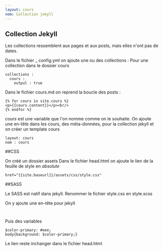 ```yaml
---
layout: cours
nom: Collection jekyll
---
```


## Collection Jekyll

Les collections ressemblent aux pages et aux posts, mais elles n'ont pas de dates.

Dans le fichier _ config.yml on ajoute une ou des collections :
Pour une collection dans le dossier cours

```
collections :
  cours :
    outpul : true
```
Dans le fichier cours.md on reprend la boucle des posts :
```
{% for cours in site.cours %}
<p>{{cours.content}}</p><br/>
{% endfor %}
```
*cours* est une variable que l'on nomme comme on le souhaite.
On ajoute une en-tête dans les cours, des méta-données, pour la collection jekyll et on créer un template cours
```
layout: cours
nom : cours 

```



##CSS

On créé un dossier assets
Dans le fichier head.html on ajoute le lien de la feuille de style en *absolute*
```
href="{{site.baseurl}}/assets/css/style.css"
```



##SASS

Le SASS est natif dans jekyll.
Renommer le fichier style.css en style.scss

On y ajoute une en-tête pour jekyll
```


```

Puis des variables

```
$color-primary: #eee;
body{background: $color-primary;}
```
Le lien reste inchanger dans le fichier head.html
